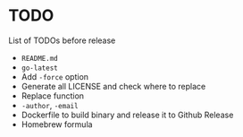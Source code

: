# TODO

List of TODOs before release

- `README.md`
- `go-latest`
- Add `-force` option
- Generate all LICENSE and check where to replace
- Replace function
- `-author`, `-email`
- Dockerfile to build binary and release it to Github Release
- Homebrew formula
